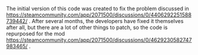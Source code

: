 The initial version of this code was created to fix the problem discussed in https://steamcommunity.com/app/2071500/discussions/0/4406292251588739442/ .
After several months, the developers have fixed it themselves after all, but there are a lot of other things to patch, so the code is repurposed for the mod https://steamcommunity.com/app/2071500/discussions/0/4629230582747983465/ .
